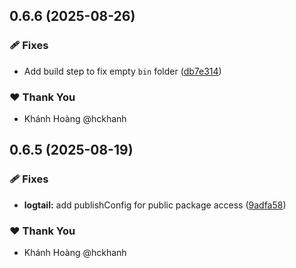 ## 0.6.6 (2025-08-26)

### 🩹 Fixes

- Add build step to fix empty `bin` folder ([db7e314](https://github.com/hckhanh/pulumi-any-terraform/commit/db7e314))

### ❤️ Thank You

- Khánh Hoàng @hckhanh

## 0.6.5 (2025-08-19)

### 🩹 Fixes

- **logtail:** add publishConfig for public package access ([9adfa58](https://github.com/hckhanh/pulumi-any-terraform/commit/9adfa58))

### ❤️ Thank You

- Khánh Hoàng @hckhanh